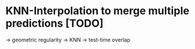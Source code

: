 # KNN-Interpolation to merge multiple predictions [TODO]

-> geometric regularity
-> KNN
-> test-time overlap